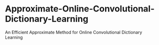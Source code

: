 # Approximate-Online-Convolutional-Dictionary-Learning
An Efficient Approximate Method for Online Convolutional Dictionary Learning
